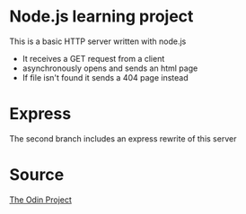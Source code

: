 # Node.js learning project
This is a basic HTTP server written with node.js
* It receives a GET request from a client
* asynchronously opens and sends an html page
* If file isn't found it sends a 404 page instead
# Express
The second branch includes an express rewrite of this server
# Source
[The Odin Project](https://www.theodinproject.com/lessons/nodejs-basic-informational-site)
